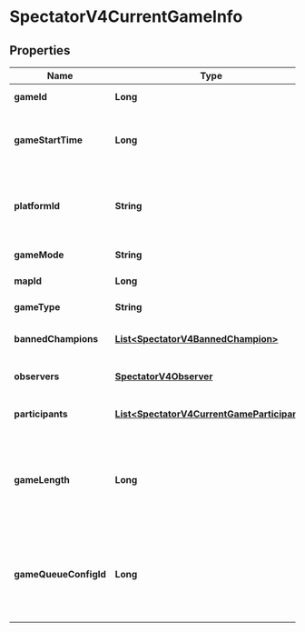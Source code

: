 
# SpectatorV4CurrentGameInfo

## Properties
Name | Type | Description | Notes
------------ | ------------- | ------------- | -------------
**gameId** | **Long** | The ID of the game |  [optional]
**gameStartTime** | **Long** | The game start time represented in epoch milliseconds |  [optional]
**platformId** | **String** | The ID of the platform on which the game is being played |  [optional]
**gameMode** | **String** | The game mode |  [optional]
**mapId** | **Long** | The ID of the map |  [optional]
**gameType** | **String** | The game type |  [optional]
**bannedChampions** | [**List&lt;SpectatorV4BannedChampion&gt;**](SpectatorV4BannedChampion.md) | Banned champion information |  [optional]
**observers** | [**SpectatorV4Observer**](SpectatorV4Observer.md) | The observer information |  [optional]
**participants** | [**List&lt;SpectatorV4CurrentGameParticipant&gt;**](SpectatorV4CurrentGameParticipant.md) | The participant information |  [optional]
**gameLength** | **Long** | The amount of time in seconds that has passed since the game started |  [optional]
**gameQueueConfigId** | **Long** | The queue type (queue types are documented on the Game Constants page) |  [optional]




